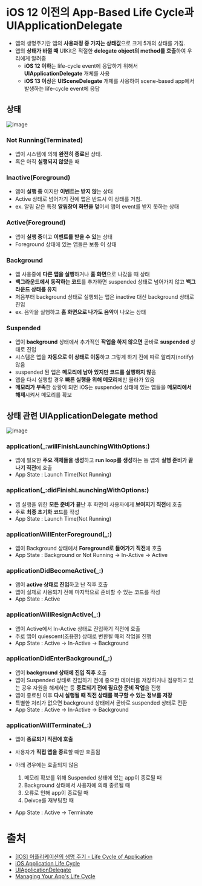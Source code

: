 # iOS 12 이전의 App-Based Life Cycle과 UIApplicationDelegate

- 앱의 생명주기란 앱의 **사용과정 중 가지는 상태값**으로 크게 5개의 상태를 가짐.
- 앱의 **상태가 바뀔 때** UIKit은 적절한 **delegate object의 method를 호출**하여 우리에게 알려줌
  - **iOS 12 이하**는 life-cycle event에 응답하기 위해서 **UIApplicationDelegate** 개체를 사용
  - **iOS 13 이상**은 **UISceneDelegate** 개체를 사용하여 scene-based app에서 발생하는 life-cycle event에 응답

## 상태

![image](https://user-images.githubusercontent.com/20410193/136376091-06d83f3d-90f0-41fa-bb0d-745532c33e48.png)

### Not Running(Terminated)

- 앱이 시스템에 의해 **완전히 종료**된 상태.
- 혹은 아직 **실행되지 않았**을 때

### Inactive(Foreground) 

- 앱이 **실행 중** 이지만 **이벤트는 받지 않**는 상태
- Active 상태로 넘어가기 전에 앱은 반드시 이 상태를 거침. 
- ex. 알림 같은 특정 **알림창이 화면을 덮**어서 앱이 event를 받지 못하는 상태

### Active(Foreground)

- 앱이 **실행 중**이고 **이벤트를 받을 수 있**는 상태
- Foreground 상태에 있는 앱들은 보통 이 상태

### Background

- 앱 사용중에 **다른 앱을 실행**하거나 **홈 화면**으로 나갔을 때 상태
- **백그라운드에서 동작하는 코드**를 추가하면 suspended 상태로 넘어가지 않고 **백그라운드 상태를 유지**
- 처음부터 background 상태로 실행되는 앱은 inactive 대신 background 상태로 진입
- ex. 음악을 실행하고 **홈 화면으로 나가도 음악**이 나오는 상태

### Suspended

- 앱이 **background** 상태에서 추가적인 **작업을 하지 않으면** 곧바로 **suspended** 상태로 진입
- 시스템은 앱을 **자동으로 이 상태로 이동**하고 그렇게 하기 전에 따로 알리지(notify) 않음
- suspended 된 앱은 **메모리에 남아 있지만 코드를 실행하지 않**음
- 앱을 다시 실행할 경우 **빠른 실행을 위해 메모리**에만 올라가 있음
- **메모리가 부족**한 상황이 되면 iOS는 suspended 상태에 있는 앱들을 **메모리에서 해제**시켜서 메모리를 확보

## 상태 관련 UIApplicationDelegate method

![image](https://user-images.githubusercontent.com/20410193/136376498-d183223b-f437-42b5-8d36-3a6ee75f4010.png)


### application(_:willFinishLaunchingWithOptions:)

- 앱에 필요한 **주요 객체들을 생성**하고 **run loop를 생성**하는 등 앱의 **실행 준비가 끝나기 직전**에 호출
- App State : Launch Time(Not Running)

### application(_:didFinishLaunchingWithOptions:)

- 앱 실행을 위한 **모든 준비가 끝**난 후 화면이 사용자에게 **보여지기 직전**에 호출
- 주로 **최종 초기화 코드**를 작성
- App State : Launch Time(Not Running)

### applicationWillEnterForeground(_:)

- 앱이 Background 상태에서 **Foreground로 들어가기 직전**에 호출
- App State : Background or Not Running -> In-Active -> Active

### applicationDidBecomeActive(_:)

- 앱이 **active 상태로 진입**하고 난 직후 호출
- 앱이 실제로 사용되기 전에 마지막으로 준비할 수 있는 코드를 작성
- App State : Active

### applicationWillResignActive(_:)

- 앱이 Active에서 In-Active 상태로 진입하기 직전에 호출
- 주로 앱이 quiescent(조용한) 상태로 변환될 때의 작업을 진행
- App State : Active -> In-Active -> Background

### applicationDidEnterBackground(_:)
- 앱이 **background 상태에 진입 직후** 호출
- 앱이 Suspended 상태로 진입하기 전에 중요한 데이터를 저장하거나 점유하고 있는 공유 자원을 해제하는 등 **종료되기 전에 필요한 준비 작업**을 진행
- 앱이 종료된 이후 **다시 실행될 때 직전 상태를 복구할 수 있는 정보를 저장**
- 특별한 처리가 없으면 background 상태에서 곧바로 suspended 상태로 전환
- App State : Active -> In-Active -> Background

### applicationWillTerminate(_:)

- 앱이 **종료되기 직전에 호출**

- 사용자가 **직접 앱을 종**료할 때만 호출됨
- 아래 경우에는 호출되지 않음
  1. 메모리 확보를 위해 Suspended 상태에 있는 app이 종료될 때
  2. Background 상태에서 사용자에 의해 종료될 때
  3. 오류로 인해 app이 종료될 때
  4. Deivce를 재부팅할 때
- App State : Active -> Terminate



# 출처

- [[IOS] 어플리케이션의 생명 주기 - Life Cycle of Application](https://dev200ok.blogspot.com/2020/07/ios-application-life-cycle.html)
- [iOS Application Life Cycle](https://velog.io/@minni/iOS-Application-Life-Cycle)
- [UIApplicationDelegate](https://developer.apple.com/documentation/uikit/uiapplicationdelegate)
- [Managing Your App's Life Cycle](https://developer.apple.com/documentation/uikit/app_and_environment/managing_your_app_s_life_cycle)

